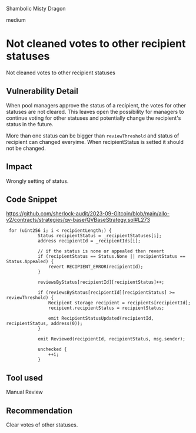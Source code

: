Shambolic Misty Dragon

medium

# Not cleaned votes to other recipient statuses
Not cleaned votes to other recipient statuses

## Vulnerability Detail
When pool managers approve the status of a recipient, the votes for other statuses are not cleared. This leaves open the possibility for managers to continue voting for other statuses and potentially change the recipient's status in the future.

More than one status can be bigger than `reviewThreshold` and status of recipient can changed everyime. When recipientStatus is setted it should not be changed.

## Impact
Wrongly setting of status.

## Code Snippet
https://github.com/sherlock-audit/2023-09-Gitcoin/blob/main/allo-v2/contracts/strategies/qv-base/QVBaseStrategy.sol#L273

```solidity
 for (uint256 i; i < recipientLength;) {
            Status recipientStatus = _recipientStatuses[i];
            address recipientId = _recipientIds[i];

            // if the status is none or appealed then revert
            if (recipientStatus == Status.None || recipientStatus == Status.Appealed) {
                revert RECIPIENT_ERROR(recipientId);
            }

            reviewsByStatus[recipientId][recipientStatus]++;

            if (reviewsByStatus[recipientId][recipientStatus] >= reviewThreshold) {
                Recipient storage recipient = recipients[recipientId];
                recipient.recipientStatus = recipientStatus;

                emit RecipientStatusUpdated(recipientId, recipientStatus, address(0));
            }

            emit Reviewed(recipientId, recipientStatus, msg.sender);

            unchecked {
                ++i;
            }
```
## Tool used

Manual Review

## Recommendation
Clear votes of other statuses.